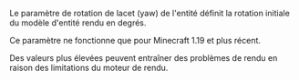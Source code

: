 Le paramètre de rotation de lacet (yaw) de l'entité définit la rotation initiale du modèle d'entité rendu en degrés.

Ce paramètre ne fonctionne que pour Minecraft 1.19 et plus récent.

Des valeurs plus élevées peuvent entraîner des problèmes de rendu en raison des limitations du moteur de rendu.